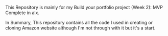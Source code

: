 This Repository is mainly for my Build your portfolio project (Week 2): MVP Complete in alx.

In Summary, This repository contains all the code I used in creating or cloning Amazon website although I'm not through with it but it's a start.
